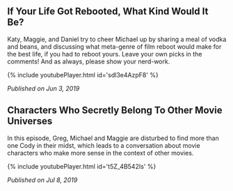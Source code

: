 ## If Your Life Got Rebooted, What Kind Would It Be?

Katy, Maggie, and Daniel try to cheer Michael up by sharing a meal of vodka and beans, and discussing what meta-genre of film reboot would make for the best life, if you had to reboot yours. Leave your own picks in the comments! And as always, please show your nerd-work.

{% include youtubePlayer.html id='sdl3e4AzpF8' %}

_Published on Jun 3, 2019_

## Characters Who Secretly Belong To Other Movie Universes

In this episode, Greg, Michael and Maggie are disturbed to find more than one Cody in their midst, which leads to a conversation about movie characters who make more sense in the context of other movies.

{% include youtubePlayer.html id='t5Z_4B542Is' %}

_Published on Jul 8, 2019_
